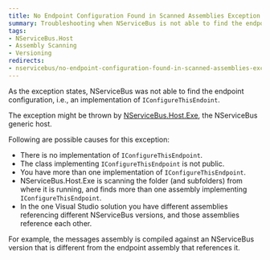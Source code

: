 ```yaml
---
title: No Endpoint Configuration Found in Scanned Assemblies Exception
summary: Troubleshooting when NServiceBus is not able to find the endpoint configuration (IConfigureThisEndoint)
tags:
- NServiceBus.Host
- Assembly Scanning
- Versioning
redirects:
- nservicebus/no-endpoint-configuration-found-in-scanned-assemblies-exception
---
```


As the exception states, NServiceBus was not able to find the endpoint configuration, i.e., an implementation of `IConfigureThisEndoint`.

The exception might be thrown by [NServiceBus.Host.Exe](/nservicebus/hosting/nservicebus-host/), the NServiceBus generic host.

Following are possible causes for this exception:

-   There is no implementation of `IConfigureThisEndpoint`.
-   The class implementing `IConfigureThisEndpoint` is not public.
-   You have more than one implementation of `IConfigureThisEndpoint`.
-   NServiceBus.Host.Exe is scanning the folder (and subfolders) from where it is running, and finds more than one assembly implementing `IConfigureThisEndpoint`.
-   In the one Visual Studio solution you have different assemblies referencing different NServiceBus versions, and those assemblies reference each other.

For example, the messages assembly is compiled against an NServiceBus version that is different from the endpoint assembly that references it.


